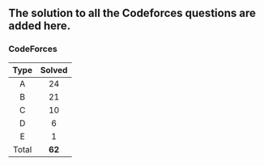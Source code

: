 ## The solution to all the Codeforces questions are added here.


### CodeForces

| Type   | Solved |
|:------:|:------:|
| A      |   24   |
| B      |   21   |
| C      |   10   |
| D      |    6   |
| E      |    1   |
| Total  | **62** |

